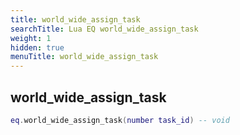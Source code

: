```yaml
---
title: world_wide_assign_task
searchTitle: Lua EQ world_wide_assign_task
weight: 1
hidden: true
menuTitle: world_wide_assign_task
---
```

## world_wide_assign_task
```lua
eq.world_wide_assign_task(number task_id) -- void
```